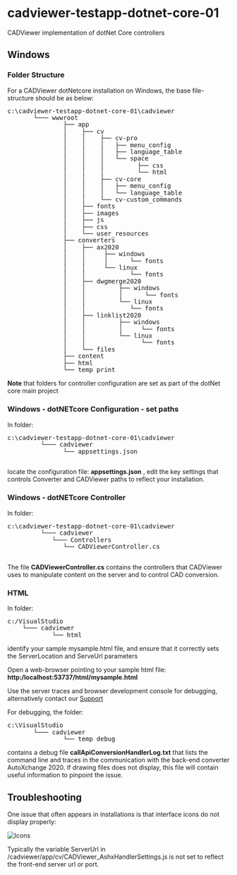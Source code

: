 # cadviewer-testapp-dotnet-core-01
CADViewer implementation of dotNet Core controllers

## Windows

### Folder Structure

For a CADViewer dotNetcore installation on Windows, the base file-structure should be as below: 

<pre style="line-height: 110%">
c:\cadviewer-testapp-dotnet-core-01\cadviewer
       └─── wwwroot
               ├── app
               │    ├── cv
               │    │    ├── cv-pro 
               │    │    │   ├── menu_config
               │    │    │   ├── language_table
               │    │    │   └── space
               │    │    │         ├── css 
               │    │    │         └── html
               │    │    ├── cv-core
               │    │    │   ├── menu_config
               │    │    │   └── language_table
               │    │    └── cv-custom_commands
               │    ├── fonts
               │    ├── images
               │    ├── js
               │    ├── css
               │    └── user_resources	
               ├── converters
               │    ├── ax2020
               │    │     ├── windows 
               │    │     │      └── fonts
               │    │     └── linux
               │    │            └── fonts
               │    ├── dwgmerge2020
               │    │         ├── windows 
               │    │         │      └── fonts
               │    │         └── linux
               │    │            └── fonts
               │    ├── linklist2020
               │    │         ├── windows 
               │    │         │     └── fonts
               │    │         └── linux
               │    │               └── fonts
               │    └── files
               ├── content
               ├── html
               └── temp_print
</pre>

**Note** that folders for controller configuration are set as part of the dotNet core main project 

### Windows - dotNETcore Configuration - set paths

In folder:

<pre style="line-height: 110%">
c:\cadviewer-testapp-dotnet-core-01\cadviewer
         └─── cadviewer
               └── appsettings.json

</pre>

locate the configuration file: **appsettings.json** , edit the key settings that controls Converter and CADViewer paths to reflect your installation.


### Windows - dotNETcore Controller

In folder:

<pre style="line-height: 110%">
c:\cadviewer-testapp-dotnet-core-01\cadviewer
         └─── cadviewer
            └─── Controllers
               └── CADViewerController.cs

</pre>

The file **CADViewerController.cs** contains the controllers that CADViewer uses to manipulate content on the server and to control CAD conversion. 


### HTML 


In folder:

<pre style="line-height: 110%">
c:/VisualStudio
    └─── cadviewer
            └── html
</pre>



identify your sample mysample.html file, and ensure that it correctly sets the ServerLocation and ServeUrl parameters



Open a web-browser pointing to your sample html file:    **http:/localhost:53737/html/mysample.html**

Use the server traces and browser development console for debugging, alternatively contact our [Support](/cadviewertechdocs/support/)  

For debugging, the folder:
<pre style="line-height: 110%">
c:\VisualStudio
       └─── cadviewer
               └── temp_debug
</pre>
contains a debug file **callApiConversionHandlerLog.txt** that lists the command line and traces in the communication with the back-end converter AutoXchange 2020. If drawing files does not display, this file will contain useful information to pinpoint the issue.





## Troubleshooting

One issue that often appears in installations is that interface icons do not display properly:

![Icons](/cadviewertechdocs/images/missing_icons.png "Icons missing")

Typically the variable ServerUrl in /cadviewer/app/cv/CADViewer_AshxHandlerSettings.js is not set to reflect the front-end server url or port.
